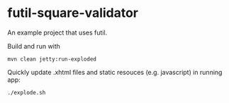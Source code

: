 futil-square-validator
======================

An example project that uses futil.

Build and run with 

	mvn clean jetty:run-exploded

Quickly update .xhtml files and static resouces (e.g. javascript) in running app:

	./explode.sh
